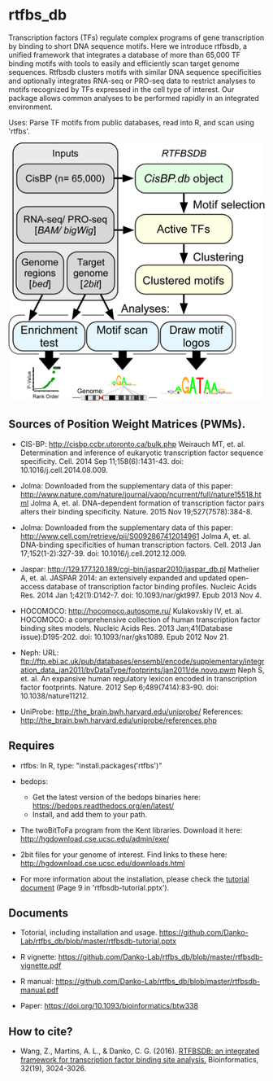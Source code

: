 rtfbs_db
========

Transcription factors (TFs) regulate complex programs of gene transcription by binding to short DNA sequence motifs. Here we introduce rtfbsdb, a unified framework that integrates a database of more than 65,000 TF binding motifs with tools to easily and efficiently scan target genome sequences. Rtfbsdb clusters motifs with similar DNA sequence specificities and optionally integrates RNA-seq or PRO-seq data to restrict analyses to motifs recognized by TFs expressed in the cell type of interest.  Our package allows common analyses to be performed rapidly in an integrated environment.  

Uses: Parse TF motifs from public databases, read into R, and scan using 'rtfbs'.

<img src="img/FIG1.png">

Sources of Position Weight Matrices (PWMs).
-------------------------------------------

* CIS-BP: http://cisbp.ccbr.utoronto.ca/bulk.php
	Weirauch MT, et. al. Determination and inference of eukaryotic transcription factor sequence specificity. Cell. 2014 Sep 11;158(6):1431-43. doi: 10.1016/j.cell.2014.08.009.

* Jolma: Downloaded from the supplementary data of this paper: http://www.nature.com/nature/journal/vaop/ncurrent/full/nature15518.html
	Jolma A, et. al. DNA-dependent formation of transcription factor pairs alters their binding specificity.  Nature.  2015 Nov 19;527(7578):384-8.

* Jolma: Downloaded from the supplementary data of this paper: http://www.cell.com/retrieve/pii/S0092867412014961
	Jolma A, et. al.  DNA-binding specificities of human transcription factors. Cell. 2013 Jan 17;152(1-2):327-39. doi: 10.1016/j.cell.2012.12.009. 

* Jaspar: http://129.177.120.189/cgi-bin/jaspar2010/jaspar_db.pl
	Mathelier A, et. al. JASPAR 2014: an extensively expanded and updated open-access database of transcription factor binding profiles. Nucleic Acids Res. 2014 Jan 1;42(1):D142-7. doi: 10.1093/nar/gkt997. Epub 2013 Nov 4.

* HOCOMOCO: http://hocomoco.autosome.ru/
	Kulakovskiy IV, et. al. HOCOMOCO: a comprehensive collection of human transcription factor binding sites models. Nucleic Acids Res. 2013 Jan;41(Database issue):D195-202. doi: 10.1093/nar/gks1089. Epub 2012 Nov 21.

* Neph: URL: ftp://ftp.ebi.ac.uk/pub/databases/ensembl/encode/supplementary/integration_data_jan2011/byDataType/footprints/jan2011/de.novo.pwm 
	Neph S, et. al. An expansive human regulatory lexicon encoded in transcription factor footprints. Nature. 2012 Sep 6;489(7414):83-90. doi: 10.1038/nature11212.

* UniProbe: http://the_brain.bwh.harvard.edu/uniprobe/
	References: http://the_brain.bwh.harvard.edu/uniprobe/references.php

Requires
--------

* rtfbs: In R, type: "install.packages('rtfbs')"

* bedops:
	* Get the latest version of the bedops binaries here: https://bedops.readthedocs.org/en/latest/
	* Install, and add them to your path.

* The twoBitToFa program from the Kent libraries.  Download it here: http://hgdownload.cse.ucsc.edu/admin/exe/

* 2bit files for your genome of interest.  Find links to these here: http://hgdownload.cse.ucsc.edu/downloads.html

* For more information about the installation, please check the [tutorial document](https://github.com/Danko-Lab/rtfbs_db/blob/master/rtfbsdb-tutorial.pptx) (Page 9 in 'rtfbsdb-tutorial.pptx').

Documents
----------
* Totorial, including installation and usage. 
https://github.com/Danko-Lab/rtfbs_db/blob/master/rtfbsdb-tutorial.pptx

* R vignette:
https://github.com/Danko-Lab/rtfbs_db/blob/master/rtfbsdb-vignette.pdf

* R manual:
https://github.com/Danko-Lab/rtfbs_db/blob/master/rtfbsdb-manual.pdf 	

* Paper:
https://doi.org/10.1093/bioinformatics/btw338	

How to cite?
-----------

* Wang, Z., Martins, A. L., & Danko, C. G. (2016). [RTFBSDB: an integrated framework for transcription factor binding site analysis.](https://doi.org/10.1093/bioinformatics/btw338) Bioinformatics, 32(19), 3024-3026.


